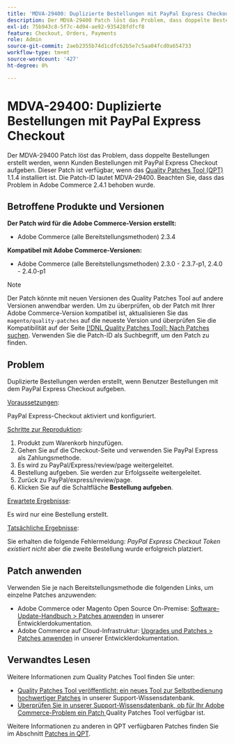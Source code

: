 ```yaml
---
title: 'MDVA-29400: Duplizierte Bestellungen mit PayPal Express Checkout'
description: Der MDVA-29400 Patch löst das Problem, dass doppelte Bestellungen erstellt werden, wenn Kunden Bestellungen mit PayPal Express Checkout aufgeben. Dieser Patch ist verfügbar, wenn das [Quality Patches Tool (QPT)](/help/announcements/adobe-commerce-announcements/magento-quality-patches-released-new-tool-to-self-serve-quality-patches.md) 1.1.4 installiert ist. Die Patch-ID lautet MDVA-29400. Beachten Sie, dass das Problem in Adobe Commerce 2.4.1 behoben wurde.
exl-id: 75b943c8-5f7c-4d94-ae92-935428fdfcf8
feature: Checkout, Orders, Payments
role: Admin
source-git-commit: 2aeb2355b74d1cdfc62b5e7c5aa04fcd0a654733
workflow-type: tm+mt
source-wordcount: '427'
ht-degree: 0%

---
```


# MDVA-29400: Duplizierte Bestellungen mit PayPal Express Checkout

Der MDVA-29400 Patch löst das Problem, dass doppelte Bestellungen erstellt werden, wenn Kunden Bestellungen mit PayPal Express Checkout aufgeben. Dieser Patch ist verfügbar, wenn das [Quality Patches Tool (QPT)](/help/announcements/adobe-commerce-announcements/magento-quality-patches-released-new-tool-to-self-serve-quality-patches.md) 1.1.4 installiert ist. Die Patch-ID lautet MDVA-29400. Beachten Sie, dass das Problem in Adobe Commerce 2.4.1 behoben wurde.

## Betroffene Produkte und Versionen

**Der Patch wird für die Adobe Commerce-Version erstellt:**

* Adobe Commerce (alle Bereitstellungsmethoden) 2.3.4

**Kompatibel mit Adobe Commerce-Versionen:**

* Adobe Commerce (alle Bereitstellungsmethoden) 2.3.0 - 2.3.7-p1, 2.4.0 - 2.4.0-p1

>[!NOTE]
>
>Der Patch könnte mit neuen Versionen des Quality Patches Tool auf andere Versionen anwendbar werden. Um zu überprüfen, ob der Patch mit Ihrer Adobe Commerce-Version kompatibel ist, aktualisieren Sie das `magento/quality-patches` auf die neueste Version und überprüfen Sie die Kompatibilität auf der Seite [[!DNL Quality Patches Tool]: Nach Patches suchen](https://experienceleague.adobe.com/tools/commerce-quality-patches/index.html). Verwenden Sie die Patch-ID als Suchbegriff, um den Patch zu finden.

## Problem

Duplizierte Bestellungen werden erstellt, wenn Benutzer Bestellungen mit dem PayPal Express Checkout aufgeben.

<u>Voraussetzungen</u>:

PayPal Express-Checkout aktiviert und konfiguriert.

<u>Schritte zur Reproduktion</u>:

1. Produkt zum Warenkorb hinzufügen.
1. Gehen Sie auf die Checkout-Seite und verwenden Sie PayPal Express als Zahlungsmethode.
1. Es wird zu PayPal/Express/review/page weitergeleitet.
1. Bestellung aufgeben. Sie werden zur Erfolgsseite weitergeleitet.
1. Zurück zu PayPal/express/review/page.
1. Klicken Sie auf die Schaltfläche **Bestellung aufgeben**.

<u>Erwartete Ergebnisse</u>:

Es wird nur eine Bestellung erstellt.

<u>Tatsächliche Ergebnisse</u>:

Sie erhalten die folgende Fehlermeldung: *PayPal Express Checkout Token existiert nicht* aber die zweite Bestellung wurde erfolgreich platziert.

## Patch anwenden

Verwenden Sie je nach Bereitstellungsmethode die folgenden Links, um einzelne Patches anzuwenden:

* Adobe Commerce oder Magento Open Source On-Premise: [Software-Update-Handbuch > Patches anwenden](https://experienceleague.adobe.com/en/docs/commerce-operations/tools/quality-patches-tool/usage) in unserer Entwicklerdokumentation.
* Adobe Commerce auf Cloud-Infrastruktur: [Upgrades und Patches > Patches anwenden](https://experienceleague.adobe.com/en/docs/commerce-cloud-service/user-guide/develop/upgrade/apply-patches) in unserer Entwicklerdokumentation.

## Verwandtes Lesen

Weitere Informationen zum Quality Patches Tool finden Sie unter:

* [Quality Patches Tool veröffentlicht: ein neues Tool zur Selbstbedienung hochwertiger Patches](/help/announcements/adobe-commerce-announcements/magento-quality-patches-released-new-tool-to-self-serve-quality-patches.md) in unserer Support-Wissensdatenbank.
* [Überprüfen Sie in unserer Support-Wissensdatenbank, ob für Ihr Adobe Commerce-Problem ein Patch ](/help/support-tools/patches-available-in-qpt-tool/check-patch-for-magento-issue-with-magento-quality-patches.md) Quality Patches Tool verfügbar ist.

Weitere Informationen zu anderen in QPT verfügbaren Patches finden Sie im Abschnitt [Patches in QPT](https://support.magento.com/hc/en-us/sections/360010506631-Patches-available-in-MQP-tool-).
